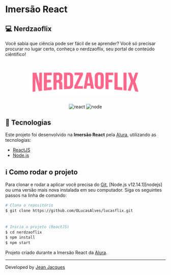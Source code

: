 # Imersão React

## 💻 Nerdzaoflix

Você sabia que ciência pode ser fácil de se aprender? Você só precisar procurar no lugar certo, conheça o nerdzaoflix, seu portal de conteúdo ciêntifico!


<h1 align="center">
    <img style="width:70%" alt="nerdzaoflix" src="https://raw.githubusercontent.com/jjeanjacques10/nerdzaoflix/master/src/assets/img/logo.png" />
    <br>
</h1>

<p align="center">
    <img alt="react" src="https://img.shields.io/badge/react-v17.0.0-blue" />
    <img alt="node" src="https://img.shields.io/badge/node-v12.14.1-brightgreen" />
</p>

## :rocket: Tecnologias

Este projeto foi desenvolvido na **Imersão React** pela [Alura](https://www.alura.com.br/), utilizando as tecnologias: 

-  [ReactJS](https://reactjs.org/)
-  [Node.js](nodejs)


## :information_source: Como rodar o projeto

Para clonar e rodar a aplicar você precisa do [Git](https://git-scm.com), [Node.js v12.14.1][nodejs] ou uma versão mais nova instalada em seu computador. Siga os seguintes passos na linha de comando:

```bash
# Clona o repositório
$ git clone https://github.com/OLucasAlves/lucasflix.git


# Inicia o projeto (ReactJS)
$ cd nerdzaoflix
$ npm install
$ npm start
```


Projeto criado durante a Imersão React da [Alura](https://www.alura.com.br/).

---

Developed by [Jean Jacques](https://github.com/jjeanjacques10) 